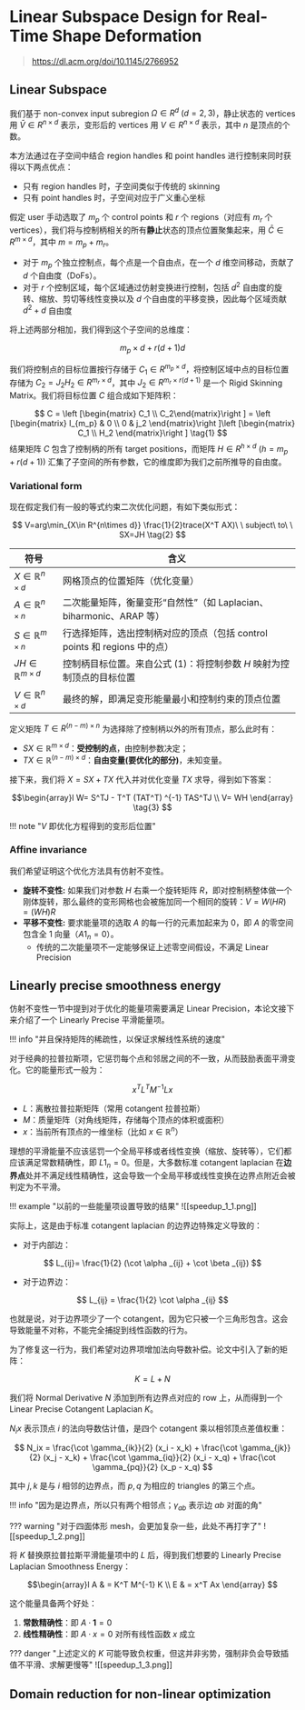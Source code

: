 
# Linear Subspace Design for Real-Time Shape Deformation

> https://dl.acm.org/doi/10.1145/2766952

## Linear Subspace

我们基于 non-convex input subregion $\Omega \in R^d\ (d=2,3)$，静止状态的 vertices 用 $\bar{V} \in R^{n\times d}$ 表示，变形后的 vertices 用 $V\in R^{n\times d}$ 表示，其中 $n$ 是顶点的个数。

本方法通过在子空间中结合 region handles 和 point handles 进行控制来同时获得以下两点优点：

- 只有 region handles 时，子空间类似于传统的 skinning
- 只有 point handles 时，子空间对应于广义重心坐标

假定 user 手动选取了 $m_p$ 个 control points 和 $r$ 个 regions（对应有 $m_r$ 个 vertices），我们将与控制柄相关的所有**静止**状态的顶点位置聚集起来，用 $\bar{C} \in R^{m\times d}$，其中 $m= m_p + m_r$。

- 对于 $m_p$ 个独立控制点，每个点是一个自由点，在一个 $d$ 维空间移动，贡献了 $d$ 个自由度（DoFs）。
- 对于 $r$ 个控制区域，每个区域通过仿射变换进行控制，包括 $d^2$ 自由度的旋转、缩放、剪切等线性变换以及 $d$ 个自由度的平移变换，因此每个区域贡献 $d^2+d$ 自由度

将上述两部分相加，我们得到这个子空间的总维度：

$$
m_p\times d + r(d+1)d
$$

我们将控制点的目标位置按行存储于 $C_1 \in R^{m_p\times d}$，将控制区域中点的目标位置存储为 $C_2 = J_2 H_2 \in R^{m_r\times d}$，其中 $J_2\in R^{m_r \times r(d+1)}$ 是一个 Rigid Skinning Matrix。我们将目标位置 $C$ 组合成如下矩阵积：

$$
C = \left [\begin{matrix} C_1 \\ C_2\end{matrix}\right ] = \left [\begin{matrix} I_{m_p} & 0 \\ 0 & j_2 \end{matrix}\right ]\left [\begin{matrix} C_1 \\ H_2 \end{matrix}\right ] \tag{1}
$$
结果矩阵 $C$ 包含了控制柄的所有 target positions，而矩阵 $H\in R^{h\times d }\ (h=m_p + r(d+1))$ 汇集了子空间的所有参数，它的维度即为我们之前所推导的自由度。

### Variational form

现在假定我们有一般的等式约束二次优化问题，有如下类似形式：

$$
V=arg\min_{X\in R^{n\times d}} \frac{1}{2}trace(X^T AX)\ \ subject\ to\ \ SX=JH \tag{2}
$$


| 符号                               | 含义                                                |
| -------------------------------- | ------------------------------------------------- |
| $X \in \mathbb{R}^{n \times d}$  | 网格顶点的位置矩阵（优化变量）                                   |
| $A \in \mathbb{R}^{n \times n}$  | 二次能量矩阵，衡量变形“自然性”（如 Laplacian、biharmonic、ARAP 等）   |
| $S \in \mathbb{R}^{m \times n}$  | 行选择矩阵，选出控制柄对应的顶点（包括 control points 和 regions 中的点） |
| $JH \in \mathbb{R}^{m \times d}$ | 控制柄目标位置。来自公式 (1)：将控制参数 $H$ 映射为控制顶点的目标位置           |
| $V \in \mathbb{R}^{n \times d}$  | 最终的解，即满足变形能量最小和控制约束的顶点位置                          |

定义矩阵 $T\in R^{(n-m)\times n}$ 为选择除了控制柄以外的所有顶点，那么此时有：

- $S X \in \mathbb{R}^{m \times d}$：**受控制的点**，由控制参数决定；
- $T X \in \mathbb{R}^{(n-m) \times d}$：**自由变量(要优化的部分)**，未知变量。

接下来，我们将 $X=SX+TX$ 代入并对优化变量 $TX$ 求导，得到如下答案：

$$\begin{array}l
W= S^TJ - T^T (TAT^T) ^{-1} TAS^TJ \\
V= WH
\end{array} \tag{3}
$$

!!! note "$V$ 即优化方程得到的变形后位置"

### Affine invariance

我们希望证明这个优化方法具有仿射不变性。

- **旋转不变性:** 如果我们对参数 $H$ 右乘一个旋转矩阵 $R$，即对控制柄整体做一个刚体旋转，那么最终的变形网格也会被施加同一个相同的旋转：$V=W(HR)=(WH)R$
- **平移不变性:** 要求能量项的选取 $A$ 的每一行的元素加起来为 0，即 $A$ 的零空间包含全 1 向量（$A1_n=0$）。
	- 传统的二次能量项不一定能够保证上述零空间假设，不满足 Linear Precision

## Linearly precise smoothness energy

仿射不变性一节中提到对于优化的能量项需要满足 Linear Precision，本论文接下来介绍了一个 Linearly Precise 平滑能量项。

!!! info "并且保持矩阵的稀疏性，以保证求解线性系统的速度"

对于经典的拉普拉斯项，它惩罚每个点和邻居之间的不一致，从而鼓励表面平滑变化。它的能量形式一般为：

$$
x^T L^T M^{-1}Lx \tag{4}
$$

- $L$：离散拉普拉斯矩阵（常用 cotangent 拉普拉斯）
- $M$：质量矩阵（对角线矩阵，存储每个顶点的体积或面积）
- $x$：当前所有顶点的一维坐标（比如 $x \in \mathbb{R}^n$）

理想的平滑能量不应该惩罚一个全局平移或者线性变换（缩放、旋转等），它们都应该满足常数精确性，即 $L1_n=0$。但是，大多数标准 cotangent laplacian 在**边界点**处并不满足线性精确性，这会导致一个全局平移或线性变换在边界点附近会被判定为不平滑。

!!! example "以前的一些能量项设置导致的结果"
	![[speedup_1_1.png]]

实际上，这是由于标准 cotangent laplacian 的边界边特殊定义导致的：

- 对于内部边：

$$
L_{ij}= \frac{1}{2} (\cot \alpha _{ij} + \cot \beta _{ij}) 
$$

- 对于边界边：

$$
L_{ij} = \frac{1}{2} \cot \alpha _{ij}
$$

也就是说，对于边界项少了一个 cotangent，因为它只被一个三角形包含。这会导致能量不对称，不能完全捕捉到线性函数的行为。

为了修复这一行为，我们希望对边界项增加法向导数补偿。论文中引入了新的矩阵：

$$
K= L +N
$$

我们将 Normal Derivative $N$ 添加到所有边界点对应的 row 上，从而得到一个 Linear Precise Cotangent Laplacian $K$。

$N_ix$ 表示顶点 $i$ 的法向导数估计值，是四个 cotangent 乘以相邻顶点差值权重：

$$
N_ix = \frac{\cot \gamma_{ik}}{2} (x_i - x_k) + \frac{\cot \gamma_{jk}}{2} (x_j - x_k) + \frac{\cot \gamma_{iq}}{2} (x_i - x_q) + \frac{\cot \gamma_{pq}}{2} (x_p - x_q)
$$

其中 $j,k$ 是与 $i$ 相邻的边界点，而 $p,q$ 为相应的 triangles 的第三个点。

!!! info "因为是边界点，所以只有两个相邻点；$\gamma_{ab}$ 表示边 $ab$ 对面的角"

??? warning "对于四面体形 mesh，会更加复杂一些，此处不再打字了"
	![[speedup_1_2.png]]

将 $K$ 替换原拉普拉斯平滑能量项中的 $L$ 后，得到我们想要的 Linearly Precise Laplacian Smoothness Energy：

$$\begin{array}l
A & = K^T M^{-1} K \\
E & = x^T Ax
\end{array}
$$

这个能量具备两个好处：

1. **常数精确性**：即 $A \cdot \mathbf{1} = 0$
2. **线性精确性**：即 $A \cdot x = 0$ 对所有线性函数 $x$ 成立

??? danger "上述定义的 $K$ 可能导致负权重，但这并非劣势，强制非负会导致插值不平滑、求解更慢等"
	![[speedup_1_3.png]]

## Domain reduction for non-linear optimization

